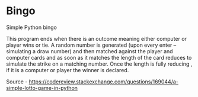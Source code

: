 # Bingo
Simple Python bingo 

This program ends when there is an outcome meaning either computer or player wins or tie. 
A random number is generated (upon every enter – simulating a draw number) and then matched against the player and computer cards and as soon as it matches the length of the card reduces to simulate the strike on a matching number. Once the length is fully reducing , if it is a computer or player the winner is declared.  

Source - https://codereview.stackexchange.com/questions/169044/a-simple-lotto-game-in-python

